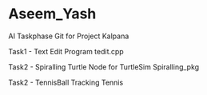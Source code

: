 # Aseem_Yash
AI Taskphase Git for Project Kalpana


Task1 - Text Edit Program
  tedit.cpp

Task2 - Spiralling Turtle Node for TurtleSim
  Spiralling_pkg

Task2 - TennisBall Tracking 
  Tennis
